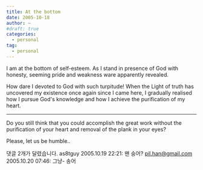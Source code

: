```yaml
---
title: At the bottom
date: 2005-10-18
author: ~
#draft: true
categories:
  - personal
tag:
  - personal
---
```





I am at the bottom of self-esteem.
As I stand in presence of God with honesty,
seeming pride and weakness ware apparently revealed.

How dare I devoted to God with such turpitude!
When the Light of truth has uncovered my existence once again since I came here, I gradually realised how I pursue God's knowledge and how I achieve the purification of my heart.

--------------------
Do you still think that you could accomplish the great work without the purification of your heart and removal of the plank in your eyes?

Please, let us be humble..


 댓글  2개가 달렸습니다.
 as8tguy 2005.10.19 22:21: 
왠 숭어?
 pil.han@gmail.com 2005.10.20 07:46: 
그냥- 송어




